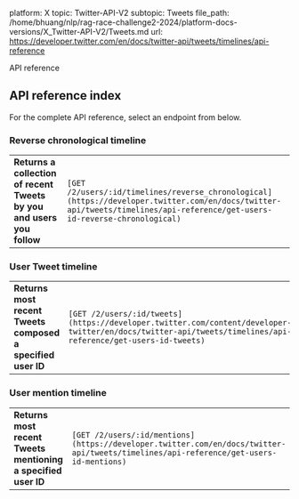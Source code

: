 platform: X
topic: Twitter-API-V2
subtopic: Tweets
file_path: /home/bhuang/nlp/rag-race-challenge2-2024/platform-docs-versions/X_Twitter-API-V2/Tweets.md
url: https://developer.twitter.com/en/docs/twitter-api/tweets/timelines/api-reference

API reference

## API reference index

For the complete API reference, select an endpoint from below.  
  

### Reverse chronological timeline

|     |     |
| --- | --- |
| **Returns a collection of recent Tweets by you and users you follow** | `[GET /2/users/:id/timelines/reverse_chronological](https://developer.twitter.com/en/docs/twitter-api/tweets/timelines/api-reference/get-users-id-reverse-chronological)` |

### User Tweet timeline

|     |     |
| --- | --- |
| **Returns most recent Tweets composed a specified user ID** | `[GET /2/users/:id/tweets](https://developer.twitter.com/content/developer-twitter/en/docs/twitter-api/tweets/timelines/api-reference/get-users-id-tweets)` |

### User mention timeline

|     |     |
| --- | --- |
| **Returns most recent Tweets mentioning a specified user ID** | `[GET /2/users/:id/mentions](https://developer.twitter.com/en/docs/twitter-api/tweets/timelines/api-reference/get-users-id-mentions)` |